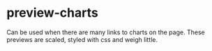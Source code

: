 # preview-charts
 Can be used when there are many links to charts on the page. These previews are scaled, styled with css and weigh little.
